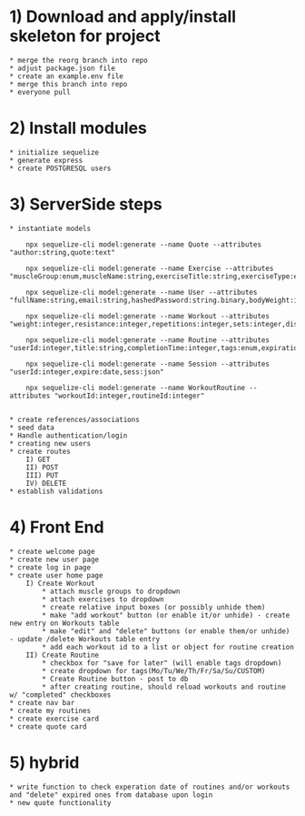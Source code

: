 # 1) Download and apply/install skeleton for project

    * merge the reorg branch into repo
    * adjust package.json file
    * create an example.env file
    * merge this branch into repo
    * everyone pull

# 2) Install modules

    * initialize sequelize
    * generate express
    * create POSTGRESQL users


# 3) ServerSide steps

    * instantiate models

        npx sequelize-cli model:generate --name Quote --attributes "author:string,quote:text"

        npx sequelize-cli model:generate --name Exercise --attributes "muscleGroup:enum,muscleName:string,exerciseTitle:string,exerciseType:enum,imageLocation:string,tips:string,spotter:boolean"

        npx sequelize-cli model:generate --name User --attributes "fullName:string,email:string,hashedPassword:string.binary,bodyWeight:integer,bodyFatPercentage:decimal,fitnessLevel"

        npx sequelize-cli model:generate --name Workout --attributes "weight:integer,resistance:integer,repetitions:integer,sets:integer,distance:integer,exerciseId:integer"

        npx sequelize-cli model:generate --name Routine --attributes "userId:integer,title:string,completionTime:integer,tags:enum,expiration:integer"

        npx sequelize-cli model:generate --name Session --attributes "userId:integer,expire:date,sess:json"

        npx sequelize-cli model:generate --name WorkoutRoutine --attributes "workoutId:integer,routineId:integer"


    * create references/associations
    * seed data
    * Handle authentication/login
    * creating new users
    * create routes
        I) GET
        II) POST
        III) PUT
        IV) DELETE
    * establish validations

# 4) Front End

    * create welcome page
    * create new user page
    * create log in page
    * create user home page
        I) Create Workout
            * attach muscle groups to dropdown
            * attach exercises to dropdown
            * create relative input boxes (or possibly unhide them)
            * make "add workout" button (or enable it/or unhide) - create new entry on Workouts table
            * make "edit" and "delete" buttons (or enable them/or unhide) - update /delete Workouts table entry
            * add each workout id to a list or object for routine creation
        II) Create Routine
            * checkbox for "save for later" (will enable tags dropdown)
            * create dropdown for tags(Mo/Tu/We/Th/Fr/Sa/Su/CUSTOM)
            * Create Routine button - post to db
            * after creating routine, should reload workouts and routine w/ "completed" checkboxes
    * create nav bar
    * create my routines
    * create exercise card
    * create quote card

# 5) hybrid

    * write function to check experation date of routines and/or workouts and "delete" expired ones from database upon login
    * new quote functionality
